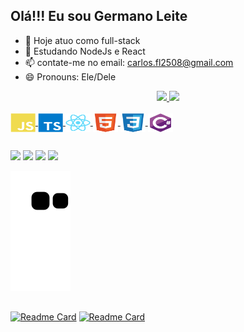 ## Olá!!! Eu sou Germano Leite

- 🔭 Hoje atuo como full-stack
- 🌱 Estudando NodeJs e React 
- 📫 contate-me no email: carlos.fl2508@gmail.com
- 😄 Pronouns: Ele/Dele

<div align="center">
  <a href="https://github.com/GermanoFLeite">
  <img height="180em" src="https://github-readme-stats.vercel.app/api?username=germanofleite&show_icons=true&theme=tokyonight&include_all_commits=true&count_private=true"/>    
  <img height="180em"  src="https://github-readme-stats.vercel.app/api/top-langs/?username=germanofleite&layout=compact&langs_count=7&theme=tokyonight"/>
</div>

<div style="display: inline_block"><br>
  <img align="center" alt="Rafa-Js" height="30" width="40" src="https://raw.githubusercontent.com/devicons/devicon/master/icons/javascript/javascript-plain.svg">
  <img align="center" alt="Rafa-Ts" height="30" width="40" src="https://raw.githubusercontent.com/devicons/devicon/master/icons/typescript/typescript-plain.svg">
  <img align="center" alt="Rafa-React" height="30" width="40" src="https://raw.githubusercontent.com/devicons/devicon/master/icons/react/react-original.svg">
  <img align="center" alt="Rafa-HTML" height="30" width="40" src="https://raw.githubusercontent.com/devicons/devicon/master/icons/html5/html5-original.svg">
  <img align="center" alt="Rafa-CSS" height="30" width="40" src="https://raw.githubusercontent.com/devicons/devicon/master/icons/css3/css3-original.svg">
  <img align="center" alt="Rafa-Csharp" height="30" width="40" src="https://raw.githubusercontent.com/devicons/devicon/master/icons/csharp/csharp-original.svg">

</div>

##

<div>
    
  <a href="https://instagram.com/germano.fl" target="_blank"><img src="https://img.shields.io/badge/-Instagram-%23E4405F?style=for-the-badge&logo=instagram&logoColor=white" target="_blank"></a>
 <a href="https://discord.gg/wagxzStdcR" target="_blank"><img src="https://img.shields.io/badge/Discord-7289DA?style=for-the-badge&logo=discord&logoColor=white" target="_blank"></a> 
  <a href = "mailto:carlos.fl2508@gmail.com"><img src="https://img.shields.io/badge/Gmail-D14836?style=for-the-badge&logo=gmail&logoColor=white" target="_blank"></a>
  <a href="https://www.linkedin.com/in/germanoferreiradev" target="_blank"><img src="https://img.shields.io/badge/-LinkedIn-%230077B5?style=for-the-badge&logo=linkedin&logoColor=white" target="_blank"></a> 
  
  ![Snake animation](https://github.com/germanofleite/germanofleite/blob/output/github-contribution-grid-snake.svg)
  
</div>
  
 ##
  

  [![Readme Card](https://github-readme-stats.vercel.app/api/pin?username=germanofleite&repo=HackthonUp)](https://github.com/GermanoFLeite/HackthonUp)
  [![Readme Card](https://github-readme-stats.vercel.app/api/pin?username=germanofleite&repo=DevFoods)](https://github.com/GermanoFLeite/DevFoods)

